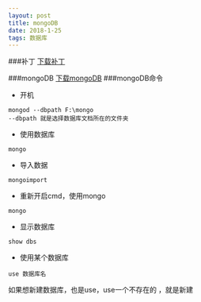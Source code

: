 ```yaml
---
layout: post
title: mongoDB
date: 2018-1-25
tags: 数据库
---
```


###补丁
[下载补丁](http://hotfixv4.microsoft.com/Windows%207/Windows%20Server2008%20R2%20SP1/sp2/Fix405791/7600/free/451413_intl_x64_zip.exe)

###mongoDB
[下载mongoDB](https://fastdl.mongodb.org/win32/mongodb-win32-x86_64-2008plus-ssl-3.6.2-signed.msi)
###mongoDB命令
* 开机
```
mongod --dbpath F:\mongo
--dbpath 就是选择数据库文档所在的文件夹
```
* 使用数据库
```
mongo
```
* 导入数据
```
mongoimport
```
* 重新开启cmd，使用mongo
```
mongo
```
* 显示数据库
```
show dbs
```
* 使用某个数据库
```
use 数据库名
```
如果想新建数据库，也是use，use一个不存在的 ，就是新建

